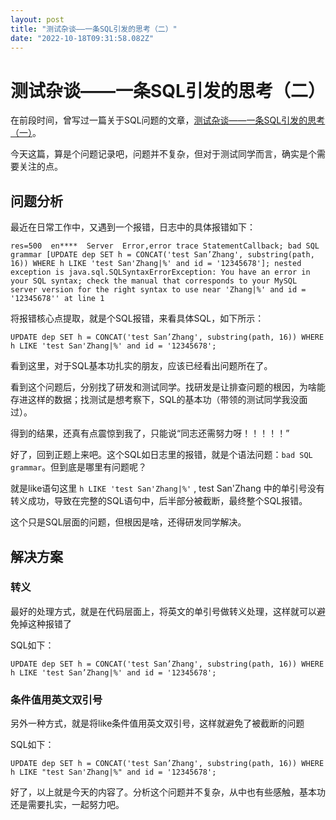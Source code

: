 ```yaml
---
layout: post
title: "测试杂谈——一条SQL引发的思考（二）"
date: "2022-10-18T09:31:58.082Z"
---
```

测试杂谈——一条SQL引发的思考（二）
===================

在前段时间，曾写过一篇关于SQL问题的文章，[测试杂谈——一条SQL引发的思考（一）](https://www.cnblogs.com/hong-fithing/p/15795088.html)。

今天这篇，算是个问题记录吧，问题并不复杂，但对于测试同学而言，确实是个需要关注的点。

问题分析
----

最近在日常工作中，又遇到一个报错，日志中的具体报错如下：

    res=500  en****  Server  Error,error trace StatementCallback; bad SQL grammar [UPDATE dep SET h = CONCAT('test San’Zhang', substring(path, 16)) WHERE h LIKE 'test San'Zhang|%' and id = '12345678']; nested exception is java.sql.SQLSyntaxErrorException: You have an error in your SQL syntax; check the manual that corresponds to your MySQL server version for the right syntax to use near 'Zhang|%' and id = '12345678'' at line 1
    

将报错核心点提取，就是个SQL报错，来看具体SQL，如下所示：

    UPDATE dep SET h = CONCAT('test San’Zhang', substring(path, 16)) WHERE h LIKE 'test San'Zhang|%' and id = '12345678';
    

看到这里，对于SQL基本功扎实的朋友，应该已经看出问题所在了。

看到这个问题后，分别找了研发和测试同学。找研发是让排查问题的根因，为啥能存进这样的数据；找测试是想考察下，SQL的基本功（带领的测试同学我没面过）。

得到的结果，还真有点震惊到我了，只能说“同志还需努力呀！！！！！”

好了，回到正题上来吧。这个SQL如日志里的报错，就是个语法问题：`bad SQL grammar`。但到底是哪里有问题呢？

就是like语句这里 `h LIKE 'test San'Zhang|%'` , test San'Zhang 中的单引号没有转义成功，导致在完整的SQL语句中，后半部分被截断，最终整个SQL报错。

这个只是SQL层面的问题，但根因是啥，还得研发同学解决。

解决方案
----

### 转义

最好的处理方式，就是在代码层面上，将英文的单引号做转义处理，这样就可以避免掉这种报错了

SQL如下：

    UPDATE dep SET h = CONCAT('test San’Zhang', substring(path, 16)) WHERE h LIKE 'test San’Zhang|%' and id = '12345678';
    

### 条件值用英文双引号

另外一种方式，就是将like条件值用英文双引号，这样就避免了被截断的问题

SQL如下：

    UPDATE dep SET h = CONCAT('test San’Zhang', substring(path, 16)) WHERE h LIKE "test San'Zhang|%" and id = '12345678';
    

好了，以上就是今天的内容了。分析这个问题并不复杂，从中也有些感触，基本功还是需要扎实，一起努力吧。